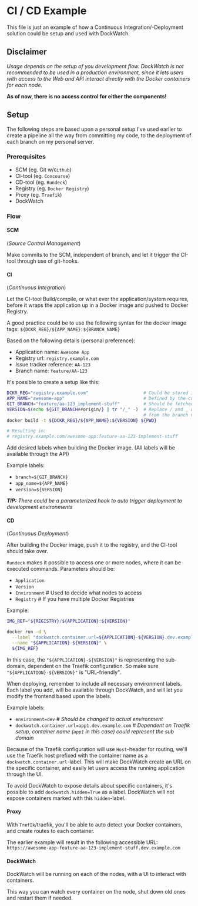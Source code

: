 # CI / CD Example
This file is just an example of how a Continuous Integration/-Deployment
solution could be setup and used with DockWatch.

## Disclaimer
_Usage depends on the setup of you development flow.
DockWatch is not recommended to be used in a production environment,
since it lets users with access to the Web and API interact directly
with the Docker containers for each node._

**As of now, there is no access control for either the components!**

## Setup
The following steps are based upon a personal setup I've used earlier
to create a pipeline all the way from committing my code,
to the deployment of each branch on my personal server.

### Prerequisites
* SCM (eg. Git w/`Github`)
* CI-tool (eg. `Concourse`)
* CD-tool (eg. `Rundeck`)
* Registry (eg. `Docker Registry`)
* Proxy (eg. `Traefik`)
* DockWatch

### Flow
#### SCM
(_Source Control Management_)

Make commits to the SCM, independent of branch, and
let it trigger the CI-tool through use of git-hooks.

#### CI
(_Continuous Integration_)

Let the CI-tool Build/compile, or what ever the application/system requires,
before it wraps the application up in a Docker image and pushed to Docker Registry.

A good practice could be to use the following syntax for the docker image tags:
`${DCKR_REG}/${APP_NAME}:${BRANCH_NAME}`

Based on the following details (personal preference):
* Application name: `Awesome App`
* Registry url: `registry.example.com`
* Issue tracker reference: `AA-123`
* Branch name: `feature/AA-123`

It's possible to create a setup like this:
```bash
DCKR_REG="registry.example.com"                     # Could be stored in the CI-tool
APP_NAME="awesome-app"                              # Defined by the current pipeline
GIT_BRANCH="feature/aa-123_implement-stuff"         # Should be fetched from either SCM or CI-tool
VERSION=$(echo ${GIT_BRANCH##origin/} | tr "/_" -)  # Replace / and _ with -, also remove "origin/"
                                                    # from the branch name (optional)
docker build -t ${DCKR_REG}/${APP_NAME}:${VERSION} ${PWD}

# Resulting in:
# registry.example.com/awesome-app:feature-aa-123-implement-stuff
```

Add desired labels when building the Docker image.
(All labels will be available through the API)

Example labels:
* `branch=${GIT_BRANCH}`
* `app_name=${APP_NAME}`
* `version=${VERSION}`

_**TIP:** There could be a parameterized hook to auto trigger deployment to development environments_

#### CD
(_Continuous Deployment_)

After building the Docker image, push it to the registry, and the CI-tool should take over.

`Rundeck` makes it possible to access one or more nodes, where it can be executed commands.
Parameters should be:
* `Application`
* `Version`
* `Environment` # Used to decide what nodes to access
* `Registry` # If you have multiple Docker Registries

Example:
```bash
IMG_REF="${REGISTRY}/${APPLICATION}:${VERSION}"

docker run -d \
  --label "dockwatch.container.url=${APPLICATION}-${VERSION}.dev.example.com" \
  --name "${APPLICATION}-${VERSION}" \
  ${IMG_REF}
``` 

In this case, the `"${APPLICATION}-${VERSION}"` is representing the sub-domain,
dependent on the Traefik configuration.
So make sure `"${APPLICATION}-${VERSION}"` is "URL-friendly".

When deploying, remember to include all necessary environment labels.
Each label you add, will be available through DockWatch,
and will let you modify the frontend based upon the labels.

Example labels:
* `environment=dev` # _Should be changed to actual environment_
* `dockwatch.container.url=app1.dev.example.com` # _Dependent on Traefik setup,
container name (`app1` in this case) could represent the sub domain_

Because of the Traefik configuration will use `Host`-header for routing,
we'll use the Traefik host prefixed with the container name as a `dockwatch.container.url`-label.
This will make DockWatch create an URL on the specific container,
and easily let users access the running application through the UI.

To avoid DockWatch to expose details about specific containers,
it's possible to add `dockwatch.hidden=True` as a label.
DockWatch will not expose containers marked with this `hidden`-label.

#### Proxy
With `TræfIk`/traefik, you'll be able to auto detect
your Docker containers, and create routes to each container.

The earlier example will result in the following accessible URL:
`https://awesome-app-feature-aa-123-implement-stuff.dev.example.com`

#### DockWatch
DockWatch will be running on each of the nodes, with a UI to interact with containers.

This way you can watch every container on the node,
shut down old ones and restart them if needed.
